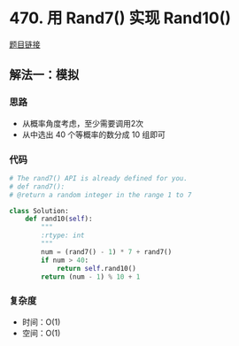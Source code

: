 # 470. 用 Rand7() 实现 Rand10()

[题目链接](https://leetcode.cn/problems/implement-rand10-using-rand7/description/)

## 解法一：模拟

### 思路

- 从概率角度考虑，至少需要调用2次
- 从中选出 40 个等概率的数分成 10 组即可

### 代码

```py
# The rand7() API is already defined for you.
# def rand7():
# @return a random integer in the range 1 to 7

class Solution:
    def rand10(self):
        """
        :rtype: int
        """
        num = (rand7() - 1) * 7 + rand7()
        if num > 40:
            return self.rand10()
        return (num - 1) % 10 + 1
```

### 复杂度

- 时间：O(1)
- 空间：O(1)
